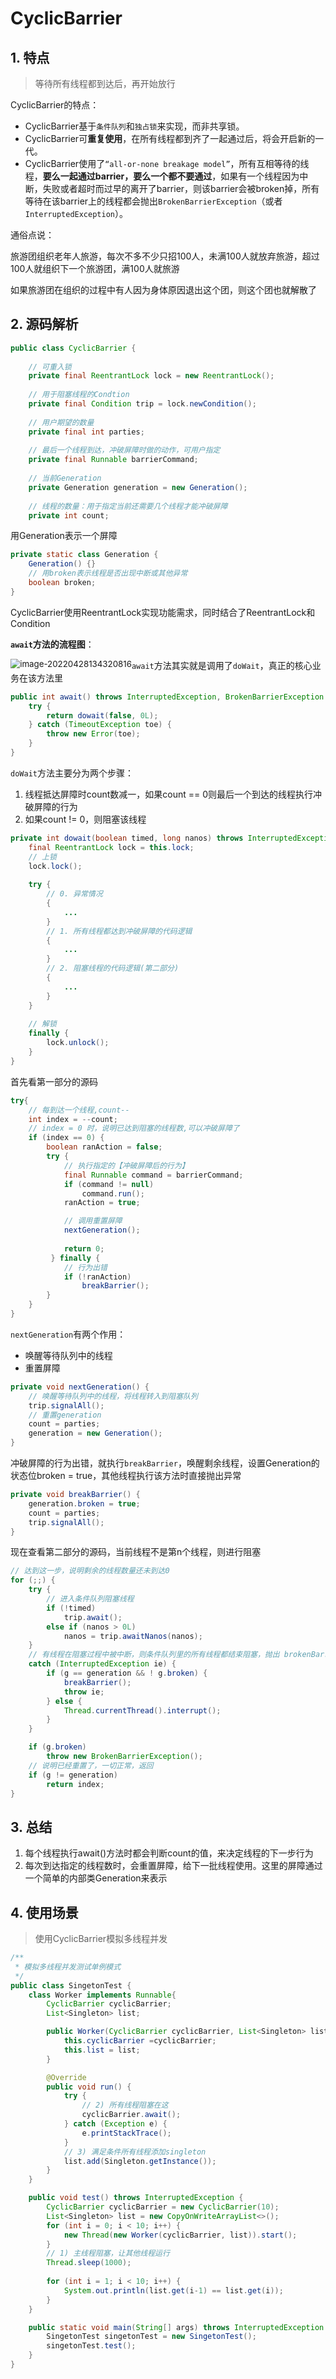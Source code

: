 # CyclicBarrier

## 1. 特点

> 等待所有线程都到达后，再开始放行

CyclicBarrier的特点：

- CyclicBarrier基于`条件队列`和`独占锁`来实现，而非共享锁。
- CyclicBarrier可**重复使用**，在所有线程都到齐了一起通过后，将会开启新的一代。
- CyclicBarrier使用了`“all-or-none breakage model”`，所有互相等待的线程，**要么一起通过barrier，要么一个都不要通过**，如果有一个线程因为中断，失败或者超时而过早的离开了barrier，则该barrier会被broken掉，所有等待在该barrier上的线程都会抛出`BrokenBarrierException`（或者`InterruptedException`）。

通俗点说：

旅游团组织老年人旅游，每次不多不少只招100人，未满100人就放弃旅游，超过100人就组织下一个旅游团，满100人就旅游

如果旅游团在组织的过程中有人因为身体原因退出这个团，则这个团也就解散了

## 2. 源码解析

~~~java
public class CyclicBarrier {
    
    // 可重入锁
    private final ReentrantLock lock = new ReentrantLock();
    
    // 用于阻塞线程的Condtion
    private final Condition trip = lock.newCondition();
    
    // 用户期望的数量
    private final int parties;
    
    // 最后一个线程到达，冲破屏障时做的动作，可用户指定
    private final Runnable barrierCommand;
    
    // 当前Generation
    private Generation generation = new Generation();
    
    // 线程的数量：用于指定当前还需要几个线程才能冲破屏障
    private int count;
~~~

用Generation表示一个屏障

~~~java
private static class Generation {
    Generation() {}                 
    // 用broken表示线程是否出现中断或其他异常
    boolean broken;
}
~~~

CyclicBarrier使用ReentrantLock实现功能需求，同时结合了ReentrantLock和Condition

**`await`方法的流程图**：

<img src="E:\loubei\学习资料\Coding\笔记\并发\CyclicBarrier.assets\image-20220428134320816.png" alt="image-20220428134320816" style="zoom:95%;float:left" />

`await`方法其实就是调用了`doWait`，真正的核心业务在该方法里

~~~java
public int await() throws InterruptedException, BrokenBarrierException {
    try {
        return dowait(false, 0L);
    } catch (TimeoutException toe) {
        throw new Error(toe); 
    }
}
~~~

`doWait`方法主要分为两个步骤：

1. 线程抵达屏障时count数减一，如果count == 0则最后一个到达的线程执行冲破屏障的行为
2. 如果count  != 0，则阻塞该线程

~~~java
private int dowait(boolean timed, long nanos) throws InterruptedException, BrokenBarrierException {
    final ReentrantLock lock = this.lock;
    // 上锁
    lock.lock();
        
    try {
        // 0. 异常情况
        {
            ...
        }
        // 1. 所有线程都达到冲破屏障的代码逻辑
        {
            ...
        }
        // 2. 阻塞线程的代码逻辑(第二部分)
        {
            ...
        }
    } 
    
    // 解锁
    finally {
        lock.unlock();
    }
}
~~~

首先看第一部分的源码

~~~java
try{
    // 每到达一个线程,count--
    int index = --count;
    // index = 0 时，说明已达到阻塞的线程数,可以冲破屏障了
    if (index == 0) {  
        boolean ranAction = false;
        try {
            // 执行指定的【冲破屏障后的行为】
            final Runnable command = barrierCommand;
            if (command != null)
                command.run();
            ranAction = true;

            // 调用重置屏障
            nextGeneration();
     
            return 0;
         } finally {
            // 行为出错
            if (!ranAction)
                breakBarrier();
        }
    }
}                 
~~~

`nextGeneration`有两个作用：

- 唤醒等待队列中的线程
- 重置屏障

~~~java
private void nextGeneration() {
    // 唤醒等待队列中的线程，将线程转入到阻塞队列
    trip.signalAll();
    // 重置generation
    count = parties;
    generation = new Generation();
}
~~~

冲破屏障的行为出错，就执行`breakBarrier`，唤醒剩余线程，设置Generation的状态位broken = true，其他线程执行该方法时直接抛出异常

~~~java
private void breakBarrier() {
    generation.broken = true;
    count = parties;
    trip.signalAll();
}
~~~

现在查看第二部分的源码，当前线程不是第n个线程，则进行阻塞

~~~java
// 达到这一步，说明剩余的线程数量还未到达0
for (;;) {
    try {
        // 进入条件队列阻塞线程
        if (!timed)
            trip.await();
        else if (nanos > 0L)
            nanos = trip.awaitNanos(nanos);
    }
    // 有线程在阻塞过程中被中断，则条件队列里的所有线程都结束阻塞，抛出 brokenBarrier异常
    catch (InterruptedException ie) {
        if (g == generation && ! g.broken) {
            breakBarrier();
            throw ie;
        } else {
            Thread.currentThread().interrupt();
        }
    }

    if (g.broken)
        throw new BrokenBarrierException();
    // 说明已经重置了，一切正常，返回
    if (g != generation)
        return index;
} 
~~~

## 3. 总结

1. 每个线程执行await()方法时都会判断count的值，来决定线程的下一步行为
2. 每次到达指定的线程数时，会重置屏障，给下一批线程使用。这里的屏障通过一个简单的内部类Generation来表示

## 4. 使用场景

> 使用CyclicBarrier模拟多线程并发

~~~java
/**
 * 模拟多线程并发测试单例模式
 */
public class SingetonTest {
    class Worker implements Runnable{
        CyclicBarrier cyclicBarrier;
        List<Singleton> list;

        public Worker(CyclicBarrier cyclicBarrier, List<Singleton> list){
            this.cyclicBarrier =cyclicBarrier;
            this.list = list;
        }

        @Override
        public void run() {
            try {
                // 2) 所有线程阻塞在这
                cyclicBarrier.await();
            } catch (Exception e) {
                e.printStackTrace();
            }
            // 3) 满足条件所有线程添加singleton
            list.add(Singleton.getInstance());
        }
    }

    public void test() throws InterruptedException {
        CyclicBarrier cyclicBarrier = new CyclicBarrier(10);
        List<Singleton> list = new CopyOnWriteArrayList<>();
        for (int i = 0; i < 10; i++) {
            new Thread(new Worker(cyclicBarrier, list)).start();
        }
        // 1) 主线程阻塞，让其他线程运行
        Thread.sleep(1000);
        
        for (int i = 1; i < 10; i++) {
            System.out.println(list.get(i-1) == list.get(i));
        }
    }

    public static void main(String[] args) throws InterruptedException {
        SingetonTest singetonTest = new SingetonTest();
        singetonTest.test();
    }
}
~~~

